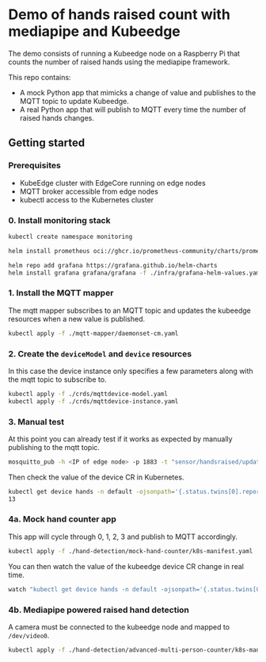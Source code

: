 # Demo of hands raised count with mediapipe and Kubeedge

The demo consists of running a Kubeedge node on a Raspberry Pi that counts the number of raised hands using the mediapipe framework.

This repo contains:

- A mock Python app that mimicks a change of value and publishes to the MQTT topic to update Kubeedge.
- A real Python app that will publish to MQTT every time the number of raised hands changes.

## Getting started

### Prerequisites

- KubeEdge cluster with EdgeCore running on edge nodes
- MQTT broker accessible from edge nodes
- kubectl access to the Kubernetes cluster

### 0. Install monitoring stack

```sh
kubectl create namespace monitoring

helm install prometheus oci://ghcr.io/prometheus-community/charts/prometheus -f ./infra/prometheus-helm-values.yaml -n monitoring

helm repo add grafana https://grafana.github.io/helm-charts
helm install grafana grafana/grafana -f ./infra/grafana-helm-values.yaml -n monitoring
```

### 1. Install the MQTT mapper

The mqtt mapper subscribes to an MQTT topic and updates the kubeedge resources when a new value is published.

```sh
kubectl apply -f ./mqtt-mapper/daemonset-cm.yaml
```

### 2. Create the `deviceModel` and `device` resources

In this case the device instance only specifies a few parameters along with the mqtt topic to subscribe to.

```sh
kubectl apply -f ./crds/mqttdevice-model.yaml
kubectl apply -f ./crds/mqttdevice-instance.yaml
```

### 3. Manual test

At this point you can already test if it works as expected by manually publishing to the mqtt topic.

```sh
mosquitto_pub -h <IP of edge node> -p 1883 -t "sensor/handsraised/update/json"   -m '{"handsraised": "13", "status": "online"}'
```

Then check the value of the device CR in Kubernetes.

```sh
kubectl get device hands -n default -ojsonpath='{.status.twins[0].reported.value}'
13
```

### 4a. Mock hand counter app

This app will cycle through 0, 1, 2, 3 and publish to MQTT accordingly.

```sh
kubectl apply -f ./hand-detection/mock-hand-counter/k8s-manifest.yaml
```

You can then watch the value of the kubeedge device CR change in real time.

```sh
watch "kubectl get device hands -n default -ojsonpath='{.status.twins[0].reported.value}'"
```

### 4b. Mediapipe powered raised hand detection

A camera must be connected to the kubeedge node and mapped to `/dev/video0`.

```sh
kubectl apply -f ./hand-detection/advanced-multi-person-counter/k8s-manifest.yaml
```